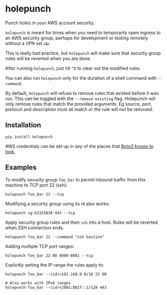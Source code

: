# holepunch

Punch holes in your AWS account security.

`holepunch` is meant for times when you need to temporarily open ingress to an
AWS security group, perhaps for development or testing remotely without a VPN
set up.

This is really bad practice, but `holepunch` will make sure that security group
rules will be reverted when you are done.

After running `holepunch`, just hit `^D` to clear out the modified rules.

You can also run `holepunch` only for the duration of a shell command with
`--command`.

By default, `holepunch` will refuse to remove rules that existed before it
was run. This can be toggled with the `--remove-existing` flag. Holepunch
will only remove rules that match the provided arguments. Eg source, port,
protocol and description must all match or the rule will not be removed.

## Installation

```
pip install holepunch
```

AWS credentials can be set up in any of the places that [Boto3 knows
to
look.](http://boto3.readthedocs.io/en/latest/guide/configuration.html)

## Examples

To modify security group `foo_bar` to permit inbound traffic from this
machine to TCP port 22 (ssh):

```
holepunch foo_bar 22 --tcp
```

Modifying a security group using its id also works:

```
holepunch sg-62153838 443 --tcp
```

Apply security group rules and then `ssh` into a host. Rules will be
reverted when SSH connection ends.

```
holepunch foo_bar 22 --command "ssh bastion"
```

Adding multiple TCP port ranges:

```
holepunch foo_bar 22 80 8080-8081 --tcp
```

Explicitly setting the IP range the rules apply to:

```
holepunch foo_bar --cidr=192.168.0.0/16 22 80

# Also works with IPv6 ranges
holepunch foo_bar --cidr=2001:882f::1/128 443
```

